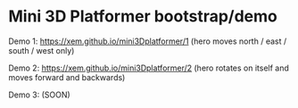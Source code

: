 Mini 3D Platformer bootstrap/demo
===

Demo 1: https://xem.github.io/mini3Dplatformer/1 (hero moves north / east / south / west only)

Demo 2: https://xem.github.io/mini3Dplatformer/2 (hero rotates on itself and moves forward and backwards)

Demo 3: (SOON)
